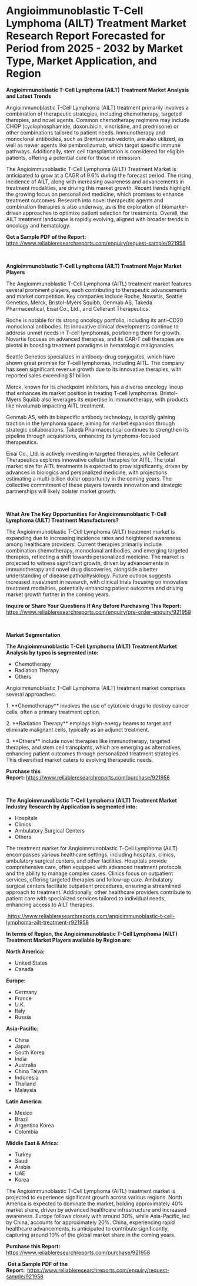 <p><h1>Angioimmunoblastic T-Cell Lymphoma (AILT) Treatment Market Research Report Forecasted for Period from 2025 -  2032 by Market Type, Market Application, and Region</h1></p><p><strong>Angioimmunoblastic T-Cell Lymphoma (AILT) Treatment Market Analysis and Latest Trends</strong></p>
<p><p>Angioimmunoblastic T-Cell Lymphoma (AILT) treatment primarily involves a combination of therapeutic strategies, including chemotherapy, targeted therapies, and novel agents. Common chemotherapy regimens may include CHOP (cyclophosphamide, doxorubicin, vincristine, and prednisone) or other combinations tailored to patient needs. Immunotherapy and monoclonal antibodies, such as Brentuximab vedotin, are also utilized, as well as newer agents like pembrolizumab, which target specific immune pathways. Additionally, stem cell transplantation is considered for eligible patients, offering a potential cure for those in remission.</p><p>The Angioimmunoblastic T-Cell Lymphoma (AILT) Treatment Market is anticipated to grow at a CAGR of 9.6% during the forecast period. The rising incidence of AILT, along with increasing awareness and advancements in treatment modalities, are driving this market growth. Recent trends highlight the growing focus on personalized medicine, which promises to enhance treatment outcomes. Research into novel therapeutic agents and combination therapies is also underway, as is the exploration of biomarker-driven approaches to optimize patient selection for treatments. Overall, the AILT treatment landscape is rapidly evolving, aligned with broader trends in oncology and hematology.</p></p>
<p><strong>Get a Sample PDF of the Report:&nbsp;</strong> <a href="https://www.reliableresearchreports.com/enquiry/request-sample/921958?utm_campaign=2208&utm_medium=2&utm_source=Github&utm_content=ia&utm_term=13042025&utm_id=angioimmunoblastic-t-cell-lymphoma-ailt-treatment">https://www.reliableresearchreports.com/enquiry/request-sample/921958</a></p>
<p>&nbsp;</p>
<p><strong>Angioimmunoblastic T-Cell Lymphoma (AILT) Treatment Major Market Players</strong></p>
<p><p>The Angioimmunoblastic T-Cell Lymphoma (AITL) treatment market features several prominent players, each contributing to therapeutic advancements and market competition. Key companies include Roche, Novartis, Seattle Genetics, Merck, Bristol-Myers Squibb, Genmab AS, Takeda Pharmaceutical, Eisai Co., Ltd., and Cellerant Therapeutics.</p><p>Roche is notable for its strong oncology portfolio, including its anti-CD20 monoclonal antibodies. Its innovative clinical developments continue to address unmet needs in T-cell lymphomas, positioning them for growth. Novartis focuses on advanced therapies, and its CAR-T cell therapies are pivotal in boosting treatment paradigms in hematologic malignancies.</p><p>Seattle Genetics specializes in antibody-drug conjugates, which have shown great promise for T-cell lymphomas, including AITL. The company has seen significant revenue growth due to its innovative therapies, with reported sales exceeding $1 billion.</p><p>Merck, known for its checkpoint inhibitors, has a diverse oncology lineup that enhances its market position in treating T-cell lymphomas. Bristol-Myers Squibb also leverages its expertise in immunotherapy, with products like nivolumab impacting AITL treatment.</p><p>Genmab AS, with its bispecific antibody technology, is rapidly gaining traction in the lymphoma space, aiming for market expansion through strategic collaborations. Takeda Pharmaceutical continues to strengthen its pipeline through acquisitions, enhancing its lymphoma-focused therapeutics.</p><p>Eisai Co., Ltd. is actively investing in targeted therapies, while Cellerant Therapeutics explores innovative cellular therapies for AITL. The total market size for AITL treatments is expected to grow significantly, driven by advances in biologics and personalized medicine, with projections estimating a multi-billion dollar opportunity in the coming years. The collective commitment of these players towards innovation and strategic partnerships will likely bolster market growth.</p></p>
<p>&nbsp;</p>
<p><strong>What Are The Key Opportunities For Angioimmunoblastic T-Cell Lymphoma (AILT) Treatment Manufacturers?</strong></p>
<p><p>The Angioimmunoblastic T-Cell Lymphoma (AILT) treatment market is expanding due to increasing incidence rates and heightened awareness among healthcare providers. Current therapies primarily include combination chemotherapy, monoclonal antibodies, and emerging targeted therapies, reflecting a shift towards personalized medicine. The market is projected to witness significant growth, driven by advancements in immunotherapy and novel drug discoveries, alongside a better understanding of disease pathophysiology. Future outlook suggests increased investment in research, with clinical trials focusing on innovative treatment modalities, potentially enhancing patient outcomes and driving market growth further in the coming years.</p></p>
<p><strong>Inquire or Share Your Questions If Any Before Purchasing This Report:</strong> <a href="https://www.reliableresearchreports.com/enquiry/pre-order-enquiry/921958?utm_campaign=2208&utm_medium=2&utm_source=Github&utm_content=ia&utm_term=13042025&utm_id=angioimmunoblastic-t-cell-lymphoma-ailt-treatment">https://www.reliableresearchreports.com/enquiry/pre-order-enquiry/921958</a></p>
<p>&nbsp;</p>
<p><strong>Market Segmentation</strong></p>
<p><strong>The Angioimmunoblastic T-Cell Lymphoma (AILT) Treatment Market Analysis by types is segmented into:</strong></p>
<p><ul><li>Chemotherapy</li><li>Radiation Therapy</li><li>Others</li></ul></p>
<p><p>Angioimmunoblastic T-Cell Lymphoma (AILT) treatment market comprises several approaches: </p><p>1. **Chemotherapy** involves the use of cytotoxic drugs to destroy cancer cells, often a primary treatment option. </p><p>2. **Radiation Therapy** employs high-energy beams to target and eliminate malignant cells, typically as an adjunct treatment. </p><p>3. **Others** include novel therapies like immunotherapy, targeted therapies, and stem cell transplants, which are emerging as alternatives, enhancing patient outcomes through personalized treatment strategies. This diversified market caters to evolving therapeutic needs.</p></p>
<p><strong>Purchase this Report:&nbsp;</strong><a href="https://www.reliableresearchreports.com/purchase/921958?utm_campaign=2208&utm_medium=2&utm_source=Github&utm_content=ia&utm_term=13042025&utm_id=angioimmunoblastic-t-cell-lymphoma-ailt-treatment">https://www.reliableresearchreports.com/purchase/921958</a></p>
<p>&nbsp;</p>
<p><strong>The Angioimmunoblastic T-Cell Lymphoma (AILT) Treatment Market Industry Research by Application is segmented into:</strong></p>
<p><ul><li>Hospitals</li><li>Clinics</li><li>Ambulatory Surgical Centers</li><li>Others</li></ul></p>
<p><p>The treatment market for Angioimmunoblastic T-Cell Lymphoma (AILT) encompasses various healthcare settings, including hospitals, clinics, ambulatory surgical centers, and other facilities. Hospitals provide comprehensive care, often equipped with advanced treatment protocols and the ability to manage complex cases. Clinics focus on outpatient services, offering targeted therapies and follow-up care. Ambulatory surgical centers facilitate outpatient procedures, ensuring a streamlined approach to treatment. Additionally, other healthcare providers contribute to patient care with specialized services tailored to individual needs, enhancing access to AILT therapies.</p></p>
<p><a href="https://www.reliableresearchreports.com/angioimmunoblastic-t-cell-lymphoma-ailt-treatment-r921958?utm_campaign=2208&utm_medium=2&utm_source=Github&utm_content=ia&utm_term=13042025&utm_id=angioimmunoblastic-t-cell-lymphoma-ailt-treatment">&nbsp;https://www.reliableresearchreports.com/angioimmunoblastic-t-cell-lymphoma-ailt-treatment-r921958</a></p>
<p><strong>In terms of Region, the Angioimmunoblastic T-Cell Lymphoma (AILT) Treatment Market Players available by Region are:</strong></p>
<p>
    <p> <strong> North America: </strong>
        <ul>
            <li>United States</li>
            <li>Canada</li>
        </ul>
        </p> 
    <p> <strong> Europe: </strong>
        <ul>
            <li>Germany</li>
            <li>France</li>
            <li>U.K.</li>
            <li>Italy</li>
            <li>Russia</li>
        </ul>
        </p> 
    <p> <strong> Asia-Pacific: </strong>
        <ul>
            <li>China</li>
            <li>Japan</li>
            <li>South Korea</li>
            <li>India</li>
            <li>Australia</li>
            <li>China Taiwan</li>
            <li>Indonesia</li>
            <li>Thailand</li>
            <li>Malaysia</li>
        </ul>
        </p> 
    <p> <strong> Latin America: </strong>
        <ul>
            <li>Mexico</li>
            <li>Brazil</li>
            <li>Argentina Korea</li>
            <li>Colombia</li>
        </ul>
        </p> 
    <p> <strong> Middle East & Africa: </strong>
        <ul>
            <li>Turkey</li>
            <li>Saudi</li>
            <li>Arabia</li>
            <li>UAE</li>
            <li>Korea</li>
        </ul>
    </p>
    </p>
<p><p>The Angioimmunoblastic T-Cell Lymphoma (AITL) treatment market is projected to experience significant growth across various regions. North America is expected to dominate the market, holding approximately 40% market share, driven by advanced healthcare infrastructure and increased awareness. Europe follows closely with around 30%, while Asia-Pacific, led by China, accounts for approximately 20%. China, experiencing rapid healthcare advancements, is anticipated to contribute significantly, capturing around 10% of the global market share in the coming years.</p></p>
<p><strong>Purchase this Report: </strong><a href="https://www.reliableresearchreports.com/purchase/921958?utm_campaign=2208&utm_medium=2&utm_source=Github&utm_content=ia&utm_term=13042025&utm_id=angioimmunoblastic-t-cell-lymphoma-ailt-treatment">https://www.reliableresearchreports.com/purchase/921958</a></p>
<p>&nbsp;<strong>Get a Sample PDF of the Report:&nbsp;&nbsp;</strong><a href="https://www.reliableresearchreports.com/enquiry/request-sample/921958?utm_campaign=2208&utm_medium=2&utm_source=Github&utm_content=ia&utm_term=13042025&utm_id=angioimmunoblastic-t-cell-lymphoma-ailt-treatment">https://www.reliableresearchreports.com/enquiry/request-sample/921958</a></p>
<p><strong></strong></p>
<p><p></p><p></p><p></p></p>